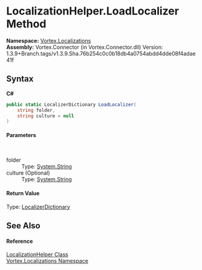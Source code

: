 # LocalizationHelper.LoadLocalizer Method 
 

**Namespace:**&nbsp;<a href="N_Vortex_Localizations.md">Vortex.Localizations</a><br />**Assembly:**&nbsp;Vortex.Connector (in Vortex.Connector.dll) Version: 1.3.9+Branch.tags/v1.3.9.Sha.76b254c0c0b18db4a0754abdd4dde08f4adae41f

## Syntax

**C#**<br />
``` C#
public static LocalizerDictionary LoadLocalizer(
	string folder,
	string culture = null
)
```


#### Parameters
&nbsp;<dl><dt>folder</dt><dd>Type: <a href="https://docs.microsoft.com/dotnet/api/system.string" target="_blank">System.String</a><br /></dd><dt>culture (Optional)</dt><dd>Type: <a href="https://docs.microsoft.com/dotnet/api/system.string" target="_blank">System.String</a><br /></dd></dl>

#### Return Value
Type: <a href="T_Vortex_Localizations_LocalizerDictionary.md">LocalizerDictionary</a>

## See Also


#### Reference
<a href="T_Vortex_Localizations_LocalizationHelper.md">LocalizationHelper Class</a><br /><a href="N_Vortex_Localizations.md">Vortex.Localizations Namespace</a><br />
